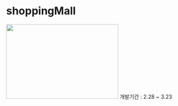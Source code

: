 # shoppingMall
<img src="https://images.pexels.com/photos/5632398/pexels-photo-5632398.jpeg?auto=compress&cs=tinysrgb&w=1260&h=750&dpr=2" width="300" height="200"/>
개발기간 : 2.28 ~ 3.23
